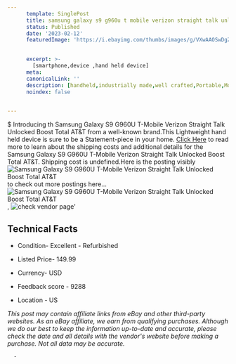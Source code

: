 ```yaml
---
      template: SinglePost
      title: samsung galaxy s9 g960u t mobile verizon straight talk unlocked boost total at t
      status: Published
      date: '2023-02-12'
      featuredImage: 'https://i.ebayimg.com/thumbs/images/g/VXwAAOSwDgZjF6oi/s-l225.jpg'
       

      excerpt: >-
        [smartphone,device ,hand held device]
      meta:
      canonicalLink: ''
      description: [handheld,industrially made,well crafted,Portable,Mobile,Compact,Convenient,Lightweight,Maneuverable,Man-portable,Miniature,Carriable,Hand-held,Light,Holdable,Transportable,Mobile device,Pocket-sized,On-the-go,Wireless,Cordless,Compact size,Convenient size, smartphone,device ,hand held device]
      noindex: false
      

---
```

$
      Introducing th Samsung Galaxy S9 G960U T-Mobile Verizon Straight Talk Unlocked Boost Total AT&T from a well-known brand.This Lightweight hand held device is sure to be a Statement-piece in your home. [Click Here](https://www.ebay.com/itm/265873148792?hash=item3de7464b78%3Ag%3AVXwAAOSwDgZjF6oi&mkevt=1&mkcid=1&mkrid=711-53200-19255-0&campid=%253CePNCampaignId%253E&customid=%253CreferenceId%253E&toolid=10049) to read more to learn about the shipping costs and additional details for the Samsung Galaxy S9 G960U T-Mobile Verizon Straight Talk Unlocked Boost Total AT&T. Shipping cost is undefined.Here is the posting visibly ![Samsung Galaxy S9 G960U T-Mobile Verizon Straight Talk Unlocked Boost Total AT&T](https://i.ebayimg.com/thumbs/images/g/VXwAAOSwDgZjF6oi/s-l225.jpg) to check out more postings here... ![Samsung Galaxy S9 G960U T-Mobile Verizon Straight Talk Unlocked Boost Total AT&T](https://i.ebayimg.com/images/g/VXwAAOSwDgZjF6oi/s-l1200.jpg), ![check vendor page](https://origin-galleryplus.ebayimg.com/ws/web/265873148792_2_0_1/225x225.jpg,https://origin-galleryplus.ebayimg.com/ws/web/265873148792_3_0_1/225x225.jpg,https://origin-galleryplus.ebayimg.com/ws/web/265873148792_4_0_1/225x225.jpg,https://origin-galleryplus.ebayimg.com/ws/web/265873148792_5_0_1/225x225.jpg,https://origin-galleryplus.ebayimg.com/ws/web/265873148792_6_0_1/225x225.jpg,https://origin-galleryplus.ebayimg.com/ws/web/265873148792_7_0_1/225x225.jpg,https://origin-galleryplus.ebayimg.com/ws/web/265873148792_8_0_1/225x225.jpg,https://origin-galleryplus.ebayimg.com/ws/web/265873148792_9_0_1/225x225.jpg,https://origin-galleryplus.ebayimg.com/ws/web/265873148792_10_0_1/225x225.jpg,https://origin-galleryplus.ebayimg.com/ws/web/265873148792_11_0_1/225x225.jpg,https://origin-galleryplus.ebayimg.com/ws/web/265873148792_12_0_1/225x225.jpg)'

      

 ## Technical Facts 



     
      

 - Condition- Excellent - Refurbished 


      

 - Listed Price- 149.99 


      

 - Currency- USD 


      

 - Feedback score - 9288 


      

 - Location - US 


      
      

 *_This post may contain affiliate links from eBay and other third-party websites. As an eBay affiliate, we earn from qualifying purchases. Although we do our best to keep the information up-to-date and accurate, please check the date and all details with the vendor's website before making a purchase. Not all data may be accurate._*




      -
